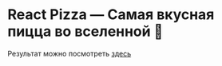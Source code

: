 <h1>React Pizza — Cамая вкусная пицца во вселенной 🍕</h1>
<p>Результат можно посмотреть <a href="https://batomunkuevv.github.io/React-Pizza">здесь</a></p>
